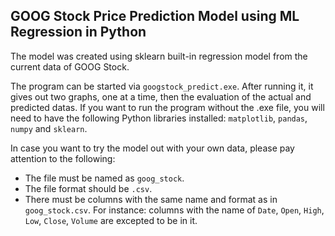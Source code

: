 ## GOOG Stock Price Prediction Model using ML Regression in Python

The model was created using sklearn built-in regression model from the current data of GOOG Stock. 

The program can be started via `googstock_predict.exe`. After running it, it gives out two graphs, one at a time, then the evaluation of the actual and predicted datas. If you want to run the program without the .exe file, you will need to have the following Python libraries installed: `matplotlib`, `pandas`, `numpy` and `sklearn`.

In case you want to try the model out with your own data, please pay attention to the following:

- The file must be named as `goog_stock`.
- The file format should be `.csv`.
- There must be columns with the same name and format as in `goog_stock.csv`. For instance: columns with the name of `Date`, `Open`, `High`, `Low`, `Close`, `Volume` are excepted to be in it.
